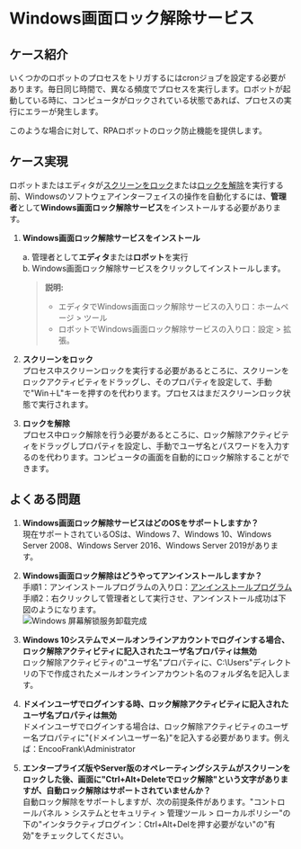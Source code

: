 # Windows画面ロック解除サービス

## ケース紹介

いくつかのロボットのプロセスをトリガするにはcronジョブを設定する必要があります。毎日同じ時間で、異なる頻度でプロセスを実行します。ロボットが起動している時に、コンピュータがロックされている状態であれば、プロセスの実行にエラーが発生します。

このような場合に対して、RPAロボットのロック防止機能を提供します。

## ケース実現

ロボットまたはエディタが[スクリーンをロック](System/Screen/WindowsLockActivity.md)または[ロックを解除](System/Screen/WindowsUnlockActivity.md)を実行する前、Windowsのソフトウェアインターフェイスの操作を自動化するには、**管理者**として**Windows画面ロック解除サービス**をインストールする必要があります。

1. **Windows画面ロック解除サービスをインストール** </br>

   a. 管理者として**エディタ**または**ロボット**を実行</br>
   b. Windows画面ロック解除サービスをクリックしてインストールします。</br>
   >**説明:**
   >
   >- エディタでWindows画面ロック解除サービスの入り口：ホームページ > ツール
   >- ロボットでWindows画面ロック解除サービスの入り口：設定 > 拡張。

2. **スクリーンをロック**</br>
プロセス中スクリーンロックを実行する必要があるところに、スクリーンをロックアクティビティをドラッグし、そのプロパティを設定して、手動で"Win＋L"キーを押すのを代わります。プロセスはまだスクリーンロック状態で実行されます。

3. **ロックを解除**</br>
プロセス中ロック解除を行う必要があるところに、ロック解除アクティビティをドラッグしプロパティを設定し、手動でユーザ名とパスワードを入力するのを代わります。コンピュータの画面を自動的にロック解除することができます。

## よくある問題

1. **Windows画面ロック解除サービスはどのOSをサポートしますか？**</br>
   現在サポートされているOSは、Windows 7、Windows 10、Windows Server 2008、Windows Server 2016、Windows Server 2019があります。
2. **Windows画面ロック解除はどうやってアンインストールしますか？**</br>
    手順1：アンインストールプログラムの入り口：[アンインストールプログラム](https://docimages.blob.core.chinacloudapi.cn/images/Studio/Extensions/EncooCredentialProviderUnInstall.bat)</br>
    手順2：右クリックして管理者として実行させ、アンインストール成功は下図のようになります。</br>
    ![Windows 屏幕解锁服务卸载完成](https://docimages.blob.core.chinacloudapi.cn/images/Studio/Extensions/uninstall20201202.png)<br>

3. **Windows 10システムでメールオンラインアカウントでログインする場合、ロック解除アクティビティに記入されたユーザ名プロパティは無効**</br>
   ロック解除アクティビティの"ユーザ名"プロパティに、C:\Users"ディレクトリの下で作成されたメールオンラインアカウント名のフォルダ名を記入します。

4. **ドメインユーザでログインする時、ロック解除アクティビティに記入されたユーザ名プロパティは無効**</br>
   ドメインユーザでログインする場合は、ロック解除アクティビティのユーザー名プロパティに"{ドメイン\ユーザー名}"を記入する必要があります。例えば：EncooFrank\Administrator

5. **エンタープライズ版やServer版のオペレーティングシステムがスクリーンをロックした後、画面に"Ctrl+Alt+Deleteでロック解除"という文字がありますが、自動ロック解除はサポートされていませんか？**</br>
    自動ロック解除をサポートしますが、次の前提条件があります。"コントロールパネル > システムとセキュリティ > 管理ツール > ローカルポリシー"の下の"インタラクティブログイン：Ctrl+Alt+Delを押す必要がない"の"有効"をチェックしてください。
